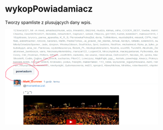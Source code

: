 # wykopPowiadamiacz
Tworzy spamliste z plusujących dany wpis.


![alt tag](https://raw.githubusercontent.com/Taximan/wykopPowiadamiacz/master/ss.bmp)
